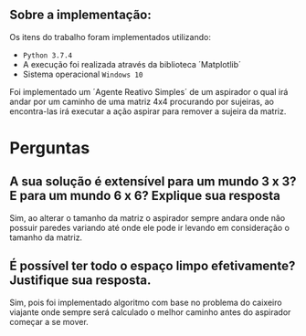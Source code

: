 ## Sobre a implementação:
Os itens do trabalho foram implementados utilizando:
- `Python 3.7.4`
- A execução foi realizada através da biblioteca ´Matplotlib´
- Sistema operacional `Windows 10`

Foi implementado um ´Agente Reativo Simples´ de um aspirador o qual irá andar por um caminho de uma matriz 4x4 procurando por 
sujeiras, ao encontra-las irá executar a ação aspirar para remover a sujeira da matriz.


# Perguntas
## A sua solução é extensível para um mundo 3 x 3? E para um mundo 6 x 6? Explique sua resposta

Sim, ao alterar o tamanho da matriz o aspirador sempre andara onde não possuir paredes variando até onde ele pode ir levando em consideração o tamanho da matriz.


## É possível ter todo o espaço limpo efetivamente? Justifique sua resposta.

Sim, pois foi implementado algoritmo com base no problema do caixeiro viajante onde sempre será calculado o melhor caminho antes do aspirador começar a se mover.
